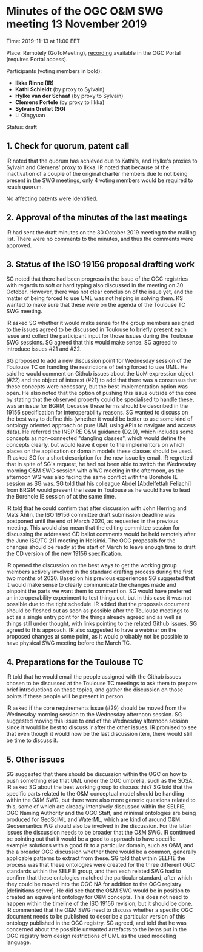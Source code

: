 # Minutes of the OGC O&M SWG meeting 13 November 2019

Time: 2019-11-13 at 11:00 EET

Place: Remotely (GoToMeeting), [recording](https://portal.opengeospatial.org/files/?artifact_id=90916) available in the OGC Portal (requires Portal access).

Participants (voting members in bold):

* **Ilkka Rinne (IR)**
* **Kathi Schleidt** (by proxy to Sylvain)
* **Hylke van der Schaaf** (by proxy to Sylvain)
* **Clemens Portele** (by proxy to Ilkka)
* **Sylvain Grellet (SG)**
* Li Qingyuan

Status: draft

## 1. Check for quorum, patent call
IR noted that the quorum has achieved due to Kathi's, and Hylke's proxies to Sylvain and Clemens' proxy to Ilkka. IR
noted that because of the inactivation of a couple of the original charter members due to not being present in the SWG
meetings, only 4 voting members would be required to reach quorum.

No affecting patents were identified.

## 2. Approval of the minutes of the last meetings
IR had sent the draft minutes on the 30 October 2019 meeting to the mailing list. There were no comments to the minutes,
and thus the comments were approved.

## 3. Status of the ISO 19156 proposal drafting work
SG noted that there had been progress in the issue of the OGC registries with regards to soft or hard typing also
discussed in the meeting on 30 October. However, there was not clear conclusion of the issue yet, and the matter of
being forced to use UML was not helping in solving them. KS wanted to make sure that these were on the agenda of the
Toulouse TC SWG meeting.

IR asked SG whether it would make sense for the group members assigned to the issues agreed to be discussed in Toulouse
to briefly present each issue and collect the participant input for those issues during the Toulouse SWG sessions.
SG agreed that this would make sense. SG agreed to introduce issues #21 and #22.

SG proposed to add a new discussion point for Wednesday session of the Toulouse TC on handling the restrictions of
being forced to use UML. He said he would comment on Github issues about the UoM expression object (#22) and the object
of interest (#21) to add that there was a consensus that these concepts were necessary, but the best implementation
option was open. He also noted that the option of pushing this issue outside of the core by stating that the observed
property could be specialised to handle these, was an issue for BGRM, because these terms should be described in the
19156 specification for interoperability reasons. SG wanted to discuss on the best way to define this (whether it would
be better to use some kind of ontology oriented approach or pure UML using APIs to navigate and access data). He
referred the INSPIRE O&M guidance (D2.9), which includes some concepts as non-connected "dangling classes", which would
define the concepts clearly, but would leave it open to the implementors on which places on the application or domain
models these classes should be used. IR asked SG for a short description for the new issue by email. IR regretted that
in spite of SG's request, he had not been able to switch the Wednesday morning O&M SWG session with a WG meeting in the afternoon, as the
afternoon WG was also facing the same conflict with the Borehole IE session as SG was. SG told that his colleague
Abdel [Abdelfettah Feliachi] from BRGM would present the issue in Toulouse as he would have to lead the Borehole IE
session of at the same time.

IR told that he could confirm that after discussion with John Herring and Mats Åhlin, the ISO 19156 committee draft submission
deadline was postponed until the end of March 2020, as requested in the previous meeting. This would also mean that the editing
committee session for discussing the addressed CD ballot comments would be held remotely after the June ISO/TC 211 meeting
in Helsinki. The OGC proposals for the changes should be ready at the start of March to leave enough time to draft the CD version of the new 19156 specification.

IR opened the discussion on the best ways to get the working group members actively involved in the standard
drafting process during the first two months of 2020. Based on his previous experiences SG suggested that it would make
sense to clearly communicate the changes made and pinpoint the parts we want them to comment on. SG would have preferred an interoperability experiment to test things out, but in this case it was not possible due to the tight schedule. IR added that the proposals document should be fleshed out as soon as possible after the Toulouse meetings to act as a single entry point for the things already agreed and as well as things still under thought, with links pointing to the related Github issues. SG agreed to this approach. IR also suggested to have a webinar on the proposed changes at some point, as it would probably not be possible to have physical SWG meeting before the March TC.


## 4. Preparations for the Toulouse TC
IR told that he would email the people assigned with the Github issues chosen to be discussed at the Toulouse TC meetings to ask them to prepare brief introductions on these topics, and gather the discussion on those points if these people will be present in person.

IR asked if the core requirements issue (#29) should be moved from the Wednesday morning session to the Wednesday afternoon session. SG suggested moving this issue to end of the Wednesday afternoon session since it would be best to discuss ir after the other issues. IR promised to see that even though it would now be the last discussion item, there would still be time to discuss it.

## 5. Other issues

SG suggested that there should be discussion within the OGC on how to push something else that UML under the OGC umbrella, such as the SOSA. IR asked SG about the best working group to discuss this? SG told that the specific parts related to the O&M conceptual model should be handling within the O&M SWG, but there were also more generic questions related to this, some of which are already intensively discussed within the SELFIE, OGC Naming Authority and the OGC Staff, and minimal ontologies are being produced for GeoSciML and WaterML, which are kind of around O&M. Geosemantics WG should also be involved in the discussion. For the latter issues the discussion needs to be broader that the O&M SWG. IR continued be pointing out that it would be a good to approach to have specific example solutions with a good fit to a particular domain, such as O&M, and the a broader OGC discussion whether there would be a common, generally applicable patterns to extract from these. SG told that within SELFIE the process was that these ontologies were created for the three different OGC standards within the SELFIE group, and then each related SWG had to confirm that these ontologies matched the particular standard, after which they could be moved into the OGC NA for addition to the OGC registry [definitions server]. He did see that the O&M SWG would be in position to created an equivalent ontology for O&M concepts. This does not need to happen within the timeline of the ISO 19156 revision, but it should be done. IR commented that the O&M SWG need to discuss whether a specific OGC document needs to be published to describe a particular version of this ontology published in the OGC registry. SG agreed, and told that he was concerned about the possible unwanted artefacts to the items put in the OGC registry from design restrictions of UML as the used modelling language.
